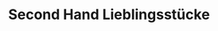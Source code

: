 ---
title: "Second Hand Lieblingsstücke"
url: /jena/second-hand-lieblingsstuecke/
shop: Kleidung
---